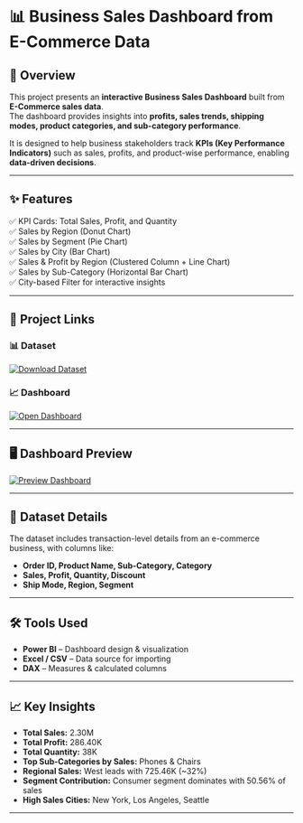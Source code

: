 # 📊 Business Sales Dashboard from E-Commerce Data

## 📝 Overview
This project presents an **interactive Business Sales Dashboard** built from **E-Commerce sales data**.  
The dashboard provides insights into **profits, sales trends, shipping modes, product categories, and sub-category performance**.  

It is designed to help business stakeholders track **KPIs (Key Performance Indicators)** such as sales, profits, and product-wise performance, enabling **data-driven decisions**.

---

## ✨ Features  
✅ KPI Cards: Total Sales, Profit, and Quantity  
✅ Sales by Region (Donut Chart)  
✅ Sales by Segment (Pie Chart)  
✅ Sales by City (Bar Chart)  
✅ Sales & Profit by Region (Clustered Column + Line Chart)  
✅ Sales by Sub-Category (Horizontal Bar Chart)  
✅ City-based Filter for interactive insights  

---

## 📂 Project Links  

### 📊 Dataset  
[![Download Dataset](https://img.shields.io/badge/DATASET-Download-blue?style=for-the-badge&logo=microsoft-excel&logoColor=white)](https://github.com/amar4542/Business-Sales/blob/main/superstore.xls)

### 📈 Dashboard  
[![Open Dashboard](https://img.shields.io/badge/DASHBOARD-Download-brightgreen?style=for-the-badge&logo=tableau&logoColor=white)](https://github.com/amar4542/Future_DS_01/blob/main/Future%20Interns%20Task%201.pbit)

---

## 🖥 Dashboard Preview  

[![Preview Dashboard](https://img.shields.io/badge/VIEW-Dashboard-blue?style=for-the-badge&logo=google-chrome&logoColor=white)](#)



---
## 📂 Dataset Details 
The dataset includes transaction-level details from an e-commerce business, with columns like:
- **Order ID, Product Name, Sub-Category, Category**
- **Sales, Profit, Quantity, Discount**
- **Ship Mode, Region, Segment**

---

## 🛠 Tools Used
- **Power BI** – Dashboard design & visualization  
- **Excel / CSV** – Data source for importing  
- **DAX** – Measures & calculated columns  

---

## 📈 Key Insights  
- **Total Sales:** 2.30M  
- **Total Profit:** 286.40K  
- **Total Quantity:** 38K  
- **Top Sub-Categories by Sales:** Phones & Chairs  
- **Regional Sales:** West leads with 725.46K (~32%)  
- **Segment Contribution:** Consumer segment dominates with 50.56% of sales  
- **High Sales Cities:** New York, Los Angeles, Seattle    

---


